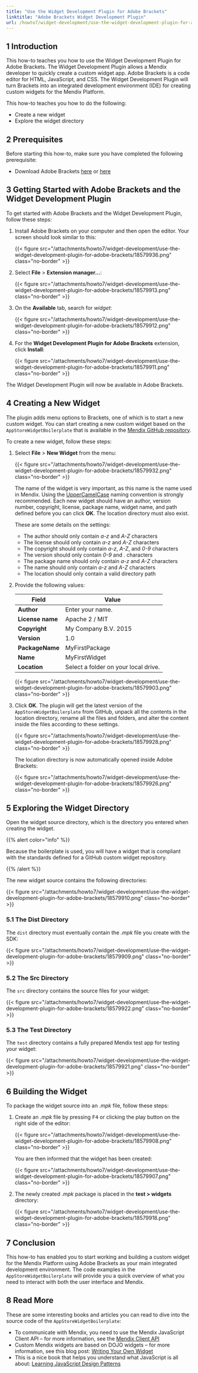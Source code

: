 ```yaml
---
title: "Use the Widget Development Plugin for Adobe Brackets"
linktitle: "Adobe Brackets Widget Development Plugin"
url: /howto7/widget-development/use-the-widget-development-plugin-for-adobe-brackets/
---
```


## 1 Introduction

This how-to teaches you how to use the Widget Development Plugin for Adobe Brackets. The Widget Development Plugin allows a Mendix developer to quickly create a custom widget app. Adobe Brackets is a code editor for HTML, JavaScript, and CSS. The Widget Development Plugin will turn Brackets into an integrated development environment (IDE) for creating custom widgets for the Mendix Platform.

This how-to teaches you how to do the following:

* Create a new widget
* Explore the widget directory

## 2 Prerequisites

Before starting this how-to, make sure you have completed the following prerequisite:

* Download Adobe Brackets [here](https://github.com/adobe/brackets/releases/tag/release-1.1) or [here](https://brackets.io/)

## 3 Getting Started with Adobe Brackets and the Widget Development Plugin

To get started with Adobe Brackets and the Widget Development Plugin, follow these steps:

1. Install Adobe Brackets on your computer and then open the editor. Your screen should look similar to this:

    {{< figure src="/attachments/howto7/widget-development/use-the-widget-development-plugin-for-adobe-brackets/18579936.png" class="no-border" >}}

2. Select **File** > **Extension manager...**:

    {{< figure src="/attachments/howto7/widget-development/use-the-widget-development-plugin-for-adobe-brackets/18579913.png" class="no-border" >}}

3. On the **Available** tab, search for *widget*:

    {{< figure src="/attachments/howto7/widget-development/use-the-widget-development-plugin-for-adobe-brackets/18579912.png" class="no-border" >}}

4. For the **Widget Development Plugin for Adobe Brackets** extension, click **Install**:

    {{< figure src="/attachments/howto7/widget-development/use-the-widget-development-plugin-for-adobe-brackets/18579911.png" class="no-border" >}}

The Widget Development Plugin will now be available in Adobe Brackets.

## 4 Creating a New Widget

The plugin adds menu options to Brackets, one of which is to start a new custom widget. You can start creating a new custom widget based on the `AppStoreWidgetBoilerplate` that is available in the [Mendix GitHub repository](https://github.com/mendix/AppStoreWidgetBoilerplate).

To create a new widget, follow these steps:

1. Select **File** > **New Widget** from the menu:

    {{< figure src="/attachments/howto7/widget-development/use-the-widget-development-plugin-for-adobe-brackets/18579932.png" class="no-border" >}}

    The name of the widget is very important, as this name is the name used in Mendix. Using the [UpperCamelCase](https://en.wikipedia.org/wiki/CamelCase) naming convention is strongly recommended. Each new widget should have an author, version number, copyright, license, package name, widget name, and path defined before you can click **OK**. The location directory must also exist.

    These are some details on the settings:

    * The author should only contain *a-z* and *A-Z* characters
    * The license should only contain *a-z* and *A-Z* characters
    * The copyright should only contain *a-z*, *A-Z*, and *0-9* characters
    * The version should only contain *0-9* and *.* characters
    * The package name should only contain *a-z* and *A-Z* characters
    * The name should only contain *a-z* and *A-Z* characters
    * The location should only contain a valid directory path

2. Provide the following values:

    Field | Value
    --- | ---
    **Author** | Enter your name.
    **License name** | Apache 2 / MIT
    **Copyright** | My Company B.V. 2015
    **Version** | 1.0
    **PackageName**  | MyFirstPackage
    **Name**  | MyFirstWidget
    **Location**  | Select a folder on your local drive.

    {{< figure src="/attachments/howto7/widget-development/use-the-widget-development-plugin-for-adobe-brackets/18579903.png" class="no-border" >}}

3. Click **OK**. The plugin will get the latest version of the `AppStoreWidgetBoilerplate` from GitHub, unpack all the contents in the location directory, rename all the files and folders, and alter the content inside the files according to these settings.

    {{< figure src="/attachments/howto7/widget-development/use-the-widget-development-plugin-for-adobe-brackets/18579928.png" class="no-border" >}}

    The location directory is now automatically opened inside Adobe Brackets:
    
    {{< figure src="/attachments/howto7/widget-development/use-the-widget-development-plugin-for-adobe-brackets/18579926.png" class="no-border" >}}

## 5 Exploring the Widget Directory

Open the widget source directory, which is the directory you entered when creating the widget. 

{{% alert color="info" %}}

Because the boilerplate is used, you will have a widget that is compliant with the standards defined for a GitHub custom widget repository.

{{% /alert %}}

The new widget source contains the following directories:

{{< figure src="/attachments/howto7/widget-development/use-the-widget-development-plugin-for-adobe-brackets/18579910.png" class="no-border" >}}

### 5.1 The Dist Directory

The `dist` directory must eventually contain the *.mpk* file you create with the SDK:

{{< figure src="/attachments/howto7/widget-development/use-the-widget-development-plugin-for-adobe-brackets/18579909.png" class="no-border" >}}

### 5.2 The Src Directory

The `src` directory contains the source files for your widget:

{{< figure src="/attachments/howto7/widget-development/use-the-widget-development-plugin-for-adobe-brackets/18579922.png" class="no-border" >}}

### 5.3 The Test Directory

The `test` directory contains a fully prepared Mendix test app for testing your widget:

{{< figure src="/attachments/howto7/widget-development/use-the-widget-development-plugin-for-adobe-brackets/18579921.png" class="no-border" >}}

## 6 Building the Widget

To package the widget source into an *.mpk* file, follow these steps:

1. Create an *.mpk* file by pressing <kbd>F4</kbd> or clicking the play button on the right side of the editor:

    {{< figure src="/attachments/howto7/widget-development/use-the-widget-development-plugin-for-adobe-brackets/18579908.png" class="no-border" >}}

    You are then informed that the widget has been created:

    {{< figure src="/attachments/howto7/widget-development/use-the-widget-development-plugin-for-adobe-brackets/18579907.png" class="no-border" >}}

2. The newly created *.mpk* package is placed in the **test > widgets** directory:

    {{< figure src="/attachments/howto7/widget-development/use-the-widget-development-plugin-for-adobe-brackets/18579918.png" class="no-border" >}}

## 7 Conclusion

This how-to has enabled you to start working and building a custom widget for the Mendix Platform using Adobe Brackets as your main integrated development environment. The code examples in the `AppStoreWidgetBoilerplate` will provide you a quick overview of what you need to interact with both the user interface and Mendix.

## 8 Read More

These are some interesting books and articles you can read to dive into the source code of the `AppStoreWidgetBoilerplate`:

* To communicate with Mendix, you need to use the Mendix JavaScript Client API – for more information, see the [Mendix Client API](/apidocs-mxsdk/apidocs/client-api/)
* Custom Mendix widgets are based on DOJO widgets – for more information, see this blog post: 
[Writing Your Own Widget](https://dojotoolkit.org/reference-guide/1.10/quickstart/writingWidgets.html)
* This is a nice book that helps you understand what JavaScript is all about: [Learning JavaScript Design Patterns](https://patterns.addy.ie/)
